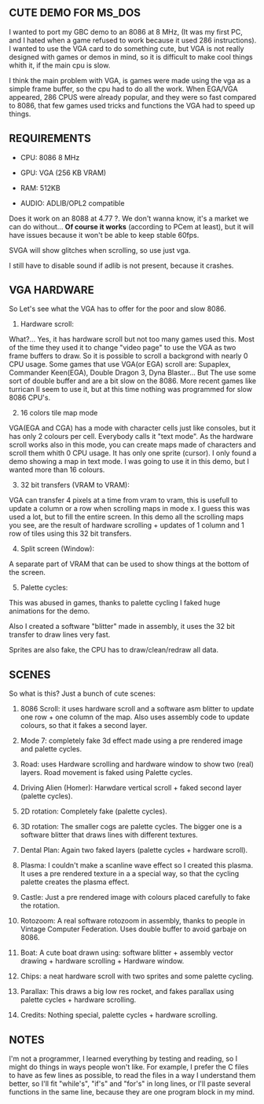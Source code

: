 CUTE DEMO FOR MS_DOS
--------------------

I wanted to port my GBC demo to an 8086 at 8 MHz, (It was my first PC, and I hated when a game refused to work because it used 286 instructions). 
I wanted to use the VGA card to do something cute, but VGA is not really designed with games or demos in mind, so it is difficult to make cool things whith it, if the main cpu is slow.

I think the main problem with VGA, is games were made using the vga as a simple frame buffer, so the cpu had to do all the work. When EGA/VGA appeared, 286 CPUS were already popular, and they were so fast compared to 8086, that few games used tricks and functions the VGA had to speed up things. 

REQUIREMENTS
------------

* CPU: 8086 8 MHz

* GPU: VGA (256 KB VRAM)

* RAM: 512KB

* AUDIO: ADLIB/OPL2 compatible

Does it work on an 8088 at 4.77 ?. We don't wanna know, it's a market we can do without... **Of course it works** (according to PCem at least), but it will have issues because it won't be able to keep stable 60fps.

SVGA will show glitches when scrolling, so use just vga.

I still have to disable sound if adlib is not present, because it crashes.

VGA HARDWARE
------------

So Let's see what the VGA has to offer for the poor and slow 8086.

1. Hardware scroll:

What?... Yes, it has hardware scroll but not too many games used this. Most of the time they used it to change "video page" to use the VGA as two frame buffers to draw. So it is possible to scroll a backgrond with nearly 0 CPU usage. 
Some games that use VGA(or EGA) scroll are: Supaplex, Commander Keen(EGA), Double Dragon 3, Dyna Blaster... But The use some sort of double buffer and are a bit slow on the 8086. More recent games like turrican II seem to use it, but at this time nothing was programmed for slow 8086 CPU's.

2. 16 colors tile map mode

VGA(EGA and CGA) has a mode with character cells just like consoles, but it has only 2 colours per cell. Everybody calls it "text mode". As the hardware scroll works also in this mode, you can create maps made of characters and scroll them whith 0 CPU usage. It has only one sprite (cursor). I only found a demo showing a map in text mode. I was going to use it in this demo, but I wanted more than 16 colours. 

3. 32 bit transfers (VRAM to VRAM):

VGA can transfer 4 pixels at a time from vram to vram, this is usefull to update a column or a row when scrolling maps in mode x. I guess this was used a lot, but to fill the entire screen. In this demo all the scrolling maps you see, are the result of hardware scrolling + updates of 1 column and 1 row of tiles using this 32 bit transfers.

4. Split screen (Window):

A separate part of VRAM that can be used to show things at the bottom of the screen.

5. Palette cycles:

This was abused in games, thanks to palette cycling I faked huge animations for the demo.

Also I created a software "blitter" made in assembly, it uses the 32 bit transfer to draw lines very fast.

Sprites are also fake, the CPU has to draw/clean/redraw all data.

SCENES
------

So what is this? Just a bunch of cute scenes:

1. 8086 Scroll: it uses hardware scroll and a software asm blitter to update one row + one column of the map.
  Also uses assembly code to update colours, so that it fakes a second layer.
  
2. Mode 7: completely fake 3d effect made using a pre rendered image and palette cycles.
  
3. Road: uses Hardware scrolling and hardware window to show two (real) layers. Road movement is faked using Palette cycles.
  
4. Driving Alien (Homer): Harwdare vertical scroll + faked second layer (palette cycles).
  
5. 2D rotation: Completely fake (palette cycles).
  
6. 3D rotation: The smaller cogs are palette cycles. The bigger one is a software blitter that draws lines with different textures.
  
7. Dental Plan: Again two faked layers (palette cycles + hardware scroll).
  
8. Plasma: I couldn't make a scanline wave effect so I created this plasma. It uses a pre rendered texture in a a special way, so that the cycling   palette creates the plasma effect.
  
9. Castle: Just a pre rendered image with colours placed carefully to fake the rotation.
  
10. Rotozoom: A real software rotozoom in assembly, thanks to people in Vintage Computer Federation. Uses double buffer to avoid garbaje on 8086.
 
11. Boat: A cute boat drawn using: software blitter + assembly vector drawing + hardware scrolling + Hardware window. 

12. Chips: a neat hardware scroll with two sprites and some palette cycling.
  
13. Parallax: This draws a big low res rocket, and fakes parallax using palette cycles + hardware scrolling.
  
14. Credits: Nothing special, palette cycles + hardware scrolling.


NOTES
-----

I'm not a programmer, I learned everything by testing and reading, so I might do things in ways people won't like. For example, I prefer the C files to have as few lines as possible, to read the files in a way I understand them better, so I'll fit "while's", "if's" and "for's" in long lines, or I'll paste several functions in the same line, because they are one program block in my mind.

